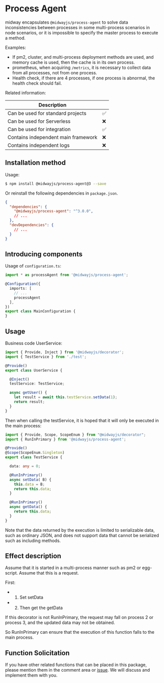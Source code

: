# Process Agent

midway encapsulates `@midwayjs/process-agent` to solve data inconsistencies between processes in some multi-process scenarios in node scenarios, or it is impossible to specify the master process to execute a method.


Examples:

- If pm2, cluster, and multi-process deployment methods are used, and memory cache is used, then the cache is in its own process.
- prometheus, when acquiring `/metrics`, it is necessary to collect data from all processes, not from one process.
- Health check, if there are 4 processes, if one process is abnormal, the health check should fail.



Related information:

| Description |      |
| ----------------- | ---- |
| Can be used for standard projects | ✅ |
| Can be used for Serverless | ❌ |
| Can be used for integration | ✅ |
| Contains independent main framework | ❌ |
| Contains independent logs | ❌ |



## Installation method

Usage:

```bash
$ npm install @midwayjs/process-agent@3 --save
```

Or reinstall the following dependencies in `package.json`.

```json
{
  "dependencies": {
    "@midwayjs/process-agent": "^3.0.0",
    // ...
  },
  "devDependencies": {
    // ...
  }
}
```



## Introducing components

Usage of `configuration.ts`:

```typescript
import * as processAgent from '@midwayjs/process-agent';

@Configuration({
  imports: [
    // ...
    processAgent
  ],
})
export class MainConfiguration {
}

```
## Usage

Business code UserService:

```typescript
import { Provide, Inject } from '@midwayjs/decorator';
import { TestService } from './test';

@Provide()
export class UserService {

  @Inject()
  testService: TestService;

  async getUser() {
    let result = await this.testService.setData(1);
    return result;
  }
}

```
Then when calling the testService, it is hoped that it will only be executed in the main process:

```typescript
import { Provide, Scope, ScopeEnum } from "@midwayjs/decorator";
import { RunInPrimary } from '@midwayjs/process-agent';

@Provide()
@Scope(ScopeEnum.Singleton)
export class TestService {

  data: any = 0;

  @RunInPrimary()
  async setData( B) {
    this.data = B;
    return this.data;
  }

  @RunInPrimary()
  async getData() {
    return this.data;
  }
}

```
Note that the data returned by the execution is limited to serializable data, such as ordinary JSON, and does not support data that cannot be serialized such as including methods.


## Effect description
Assume that it is started in a multi-process manner such as pm2 or egg-script. Assume that this is a request.

First:

- 1. Set setData
- 2. Then get the getData


If this decorator is not RunInPrimary, the request may fall on process 2 or process 3, and the updated data may not be obtained.

So RunInPrimary can ensure that the execution of this function falls to the main process.


## Function Solicitation
If you have other related functions that can be placed in this package, please mention them in the comment area or [issue](https://github.com/midwayjs/midway/issues). We will discuss and implement them with you.


